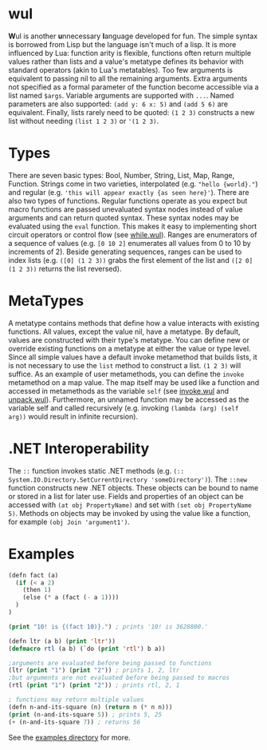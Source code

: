 wul
========
**W**ul is another **u**nnecessary **l**anguage developed for fun. The simple syntax is borrowed from Lisp but the language isn't much of a lisp. It is more influenced by Lua: function arity is flexible, functions often return multiple values rather than lists and a value's metatype defines its behavior with standard operators (akin to Lua's metatables). Too few arguments is equivalent to passing nil to all the remaining arguments. Extra arguments not specified as a formal parameter of the function become accessible via a list named `$args`. Variable arguments are supported with `...`. Named parameters are also supported: `(add y: 6 x: 5)` and `(add 5 6)` are equivalent. Finally, lists rarely need to be quoted: `(1 2 3)` constructs a new list without needing `(list 1 2 3)` or `'(1 2 3)`. 

Types
======
There are seven basic types: Bool, Number, String, List, Map, Range, Function. Strings come in two varieties, interpolated (e.g. `"hello {world}."`) and regular (e.g. `'this will appear exactly {as seen here}'`). There are also two types of functions. Regular functions operate as you expect but macro functions are passed unevaluated syntax nodes instead of value arguments and can return quoted syntax. These syntax nodes may be evaluated using the `eval` function. This makes it easy to implementing short circuit operators or control flow (see [while.wul](Examples/while.wul)). Ranges are enumerators of a sequence of values (e.g. `[0 10 2]` enumerates all values from 0 to 10 by increments of 2). Beside generating sequences, ranges can be used to index lists (e.g. `([0] (1 2 3))` grabs the first element of the list and `([2 0] (1 2 3))` returns the list reversed).

MetaTypes
=========
A metatype contains methods that define how a value interacts with existing functions. All values, except the value nil, have a metatype. By default, values are constructed with their type's metatype. You can define new or override existing functions on a metatype at either the value or type level. Since all simple values have a default invoke metamethod that builds lists, it is not necessary to use the `list` method to construct a list. `(1 2 3)` will suffice. As an example of user metamethods, you can define the `invoke` metamethod on a map value. The map itself may be used like a function and accessed in metamethods as the variable `self` (see [invoke.wul](Examples/invoke.wul) and [unpack.wul](Examples/unpack.wul)). Furthermore, an unnamed function may be accessed as the variable self and called recursively (e.g. invoking `(lambda (arg) (self arg))` would result in infinite recursion).

.NET Interoperability
=====================
The `::` function invokes static .NET methods (e.g. `(:: System.IO.Directory.SetCurrentDirectory 'someDirectory')`). The `::new` function constructs new .NET objects. These objects can be bound to name or stored in a list for later use. Fields and properties of an object can be accessed with `(at obj PropertyName)` and set with `(set obj PropertyName 5)`. Methods on objects may be invoked by using the value like a function, for example `(obj Join 'argument1')`.

Examples
=======
```lisp
(defn fact (a) 
  (if (< a 2) 
    (then 1)
    (else (* a (fact (- a 1))))
  )
)

(print "10! is {(fact 10)}.") ; prints '10! is 3628800.'
```

```lisp
(defn ltr (a b) (print 'ltr'))
(defmacro rtl (a b) (`do (print 'rtl') b a))

;arguments are evaluated before being passed to functions
(ltr (print "1") (print "2")) ; prints 1, 2, ltr 
;but arguments are not evaluated before being passed to macros
(rtl (print "1") (print "2")) ; prints rtl, 2, 1 
```

```lisp
; functions may return multiple values
(defn n-and-its-square (n) (return n (* n n)))
(print (n-and-its-square 5)) ; prints 5, 25 
(+ (n-and-its-square 7)) ; returns 56
```

See the [examples directory](Examples) for more.
